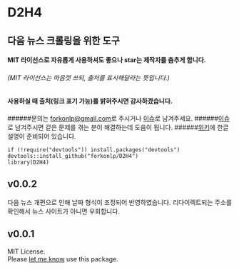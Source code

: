 # D2H4

## 다음 뉴스 크롤링을 위한 도구
#### MIT 라이선스로 자유롭게 사용하셔도 좋으나 star는 제작자를 춤추게 합니다.
###### (MIT 라이선스는 마음껏 쓰되, 출처를 표시해달라는 뜻입니다.)
#### 사용하실 때 출처(링크 표기 가능)를 밝혀주시면 감사하겠습니다.
######문의는 [forkonlp@gmail.com](mailto:mrchypark@gmail.com)로 주시거나 [이슈](https://github.com/forkonlp/D2H4/issues/new)로 남겨주세요.
######[이슈](https://github.com/forkonlp/D2H4/issues)로 남겨주시면 같은 문제를 겪는 분이 해결하는데 도움이 됩니다.
######[위키](https://github.com/forkonlp/N2H4/wiki/)에 한글 설명이 준비되어 있습니다.

```
if (!require("devtools")) install.packages("devtools")
devtools::install_github("forkonlp/D2H4")
library(D2H4)
```
## v0.0.2

다음 뉴스 개편으로 인해 날짜 형식이 조정되어 반영하였습니다. 리다이렉트되는 주소를 확인해서 뉴스 사이트가 아니면 우회합니다.

## v0.0.1

MIT License.<br>
Please [let me know](mailto:forkonlp@gmail.com) use this package.
